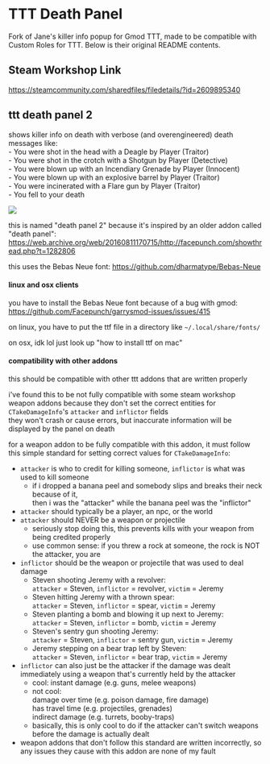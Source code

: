 # TTT Death Panel
Fork of Jane's killer info popup for Gmod TTT, made to be compatible with Custom Roles for TTT. Below is their original README contents.

## Steam Workshop Link
https://steamcommunity.com/sharedfiles/filedetails/?id=2609895340

## ttt death panel 2

shows killer info on death with verbose (and overengineered) death messages like:\
\- You were shot in the head with a Deagle by Player (Traitor)\
\- You were shot in the crotch with a Shotgun by Player (Detective)\
\- You were blown up with an Incendiary Grenade by Player (Innocent)\
\- You were blown up with an explosive barrel by Player (Traitor)\
\- You were incinerated with a Flare gun by Player (Traitor)\
\- You fell to your death

![](https://cdn.discordapp.com/attachments/462389994204561419/940463997361225798/unknown.png)

this is named "death panel 2" because it's inspired by an older addon called "death panel": https://web.archive.org/web/20160811170715/http://facepunch.com/showthread.php?t=1282806

this uses the Bebas Neue font: https://github.com/dharmatype/Bebas-Neue

#### linux and osx clients

you have to install the Bebas Neue font because of a bug with gmod: https://github.com/Facepunch/garrysmod-issues/issues/415

on linux, you have to put the ttf file in a directory like `~/.local/share/fonts/`

on osx, idk lol just look up "how to install ttf on mac"

#### compatibility with other addons

this should be compatible with other ttt addons that are written properly

i've found this to be not fully compatible with some steam workshop weapon addons because they don't set the correct entities for `CTakeDamageInfo`'s `attacker` and `inflictor` fields\
they won't crash or cause errors, but inaccurate information will be displayed by the panel on death

for a weapon addon to be fully compatible with this addon, it must follow this simple standard for setting correct values for `CTakeDamageInfo`:

* `attacker` is who to credit for killing someone, `inflictor` is what was used to kill someone
  * if i dropped a banana peel and somebody slips and breaks their neck because of it,\
  then i was the "attacker" while the banana peel was the "inflictor"
* `attacker` should typically be a player, an npc, or the world
* `attacker` should NEVER be a weapon or projectile
  * seriously stop doing this, this prevents kills with your weapon from being credited properly
  * use common sense: if you threw a rock at someone, the rock is NOT the attacker, you are
* `inflictor` should be the weapon or projectile that was used to deal damage
  * Steven shooting Jeremy with a revolver:\
  `attacker` = Steven, `inflictor` = revolver, `victim` = Jeremy
  * Steven hitting Jeremy with a thrown spear:\
  `attacker` = Steven, `inflictor` = spear, `victim` = Jeremy
  * Steven planting a bomb and blowing it up next to Jeremy:\
  `attacker` = Steven, `inflictor` = bomb, `victim` = Jeremy
  * Steven's sentry gun shooting Jeremy:\
  `attacker` = Steven, `inflictor` = sentry gun, `victim` = Jeremy
  * Jeremy stepping on a bear trap left by Steven:\
  `attacker` = Steven, `inflictor` = bear trap, `victim` = Jeremy
* `inflictor` can also just be the attacker if the damage was dealt immediately using a weapon that's currently held by the attacker
  * cool: instant damage (e.g. guns, melee weapons)
  * not cool:\
  damage over time (e.g. poison damage, fire damage)\
  has travel time (e.g. projectiles, grenades)\
  indirect damage (e.g. turrets, booby-traps)
  * basically, this is only cool to do if the attacker can't switch weapons before the damage is actually dealt
* weapon addons that don't follow this standard are written incorrectly, so any issues they cause with this addon are none of my fault
